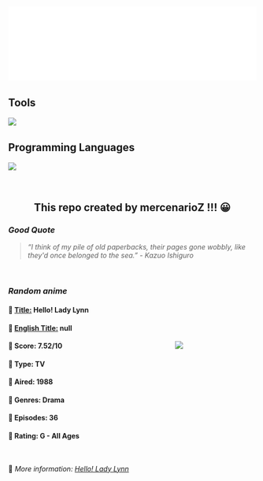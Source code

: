 
<img src="svg/nai.svg" />

<p>
  <h2>Tools</h2>
  <a href="https://skillicons.dev">
    <img src="https://skillicons.dev/icons?i=git,bash,vim,ubuntu,tensorflow,pytorch,docker,raspberrypi" />
  </a>

  <br />

  <h2>Programming Languages</h2>

  <a href="https://skillicons.dev">
    <img src="https://skillicons.dev/icons?i=python,c,cpp" />
  </a>
</p>

<br />

<h2 align="center">This repo created by mercenarioZ !!! 😀</h2>
<h3><i>Good Quote</i></h3>

<blockquote>
<i>
“I think of my pile of old paperbacks, their pages gone wobbly, like they'd once belonged to the sea.” - Kazuo Ishiguro
</i>
</blockquote>

<br />

<h3><i>Random anime</i></h3>

<h4>
  <strong>🥭 <u>Title:</u></strong> Hello! Lady Lynn
</h4>

<h4>🌿 <u>English Title:</u> null</h4>

<img align="right" width="165" src=https://cdn.myanimelist.net/images/anime/4/16819.jpg />

<h4>🌱 Score: 7.52/10</h4>

<h4>🌲 Type: TV</h4>

<h4>🌴 Aired: 1988</h4>

<h4>🌵 Genres: Drama</h4>

<h4>🥑 Episodes: 36</h4>

<h4>🍏 Rating: G - All Ages</h4>

<br />

🍂 *More information: [Hello! Lady Lynn](https://myanimelist.net/anime/2405/Hello_Lady_Lynn)*
    